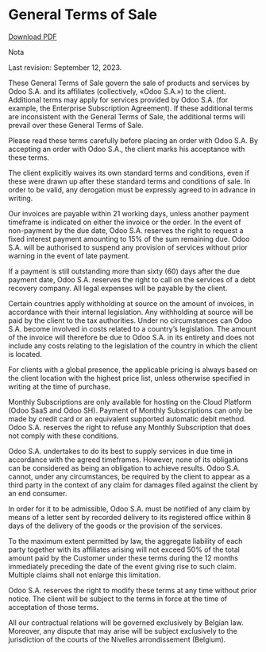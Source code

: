 # General Terms of Sale

[Download PDF](https://www.odoo.com/documentation/16.0/terms_of_sale.pdf)

Nota

Last revision: September 12, 2023.

These General Terms of Sale govern the sale of products and services by Odoo
S.A. and its affiliates (collectively, «Odoo S.A.») to the client. Additional
terms may apply for services provided by Odoo S.A. (for example, the
Enterprise Subscription Agreement). If these additional terms are inconsistent
with the General Terms of Sale, the additional terms will prevail over these
General Terms of Sale.

Please read these terms carefully before placing an order with Odoo S.A. By
accepting an order with Odoo S.A., the client marks his acceptance with these
terms.

The client explicitly waives its own standard terms and conditions, even if
these were drawn up after these standard terms and conditions of sale. In
order to be valid, any derogation must be expressly agreed to in advance in
writing.

Our invoices are payable within 21 working days, unless another payment
timeframe is indicated on either the invoice or the order. In the event of
non-payment by the due date, Odoo S.A. reserves the right to request a fixed
interest payment amounting to 15% of the sum remaining due. Odoo S.A. will be
authorised to suspend any provision of services without prior warning in the
event of late payment.

If a payment is still outstanding more than sixty (60) days after the due
payment date, Odoo S.A. reserves the right to call on the services of a debt
recovery company. All legal expenses will be payable by the client.

Certain countries apply withholding at source on the amount of invoices, in
accordance with their internal legislation. Any withholding at source will be
paid by the client to the tax authorities. Under no circumstances can Odoo
S.A. become involved in costs related to a country’s legislation. The amount
of the invoice will therefore be due to Odoo S.A. in its entirety and does not
include any costs relating to the legislation of the country in which the
client is located.

For clients with a global presence, the applicable pricing is always based on
the client location with the highest price list, unless otherwise specified in
writing at the time of purchase.

Monthly Subscriptions are only available for hosting on the Cloud Platform
(Odoo SaaS and Odoo SH). Payment of Monthly Subscriptions can only be made by
credit card or an equivalent supported automatic debit method. Odoo S.A.
reserves the right to refuse any Monthly Subscription that does not comply
with these conditions.

Odoo S.A. undertakes to do its best to supply services in due time in
accordance with the agreed timeframes. However, none of its obligations can be
considered as being an obligation to achieve results. Odoo S.A. cannot, under
any circumstances, be required by the client to appear as a third party in the
context of any claim for damages filed against the client by an end consumer.

In order for it to be admissible, Odoo S.A. must be notified of any claim by
means of a letter sent by recorded delivery to its registered office within 8
days of the delivery of the goods or the provision of the services.

To the maximum extent permitted by law, the aggregate liability of each party
together with its affiliates arising will not exceed 50% of the total amount
paid by the Customer under these terms during the 12 months immediately
preceding the date of the event giving rise to such claim. Multiple claims
shall not enlarge this limitation.

Odoo S.A. reserves the right to modify these terms at any time without prior
notice. The client will be subject to the terms in force at the time of
acceptation of those terms.

All our contractual relations will be governed exclusively by Belgian law.
Moreover, any dispute that may arise will be subject exclusively to the
jurisdiction of the courts of the Nivelles arrondissement (Belgium).

